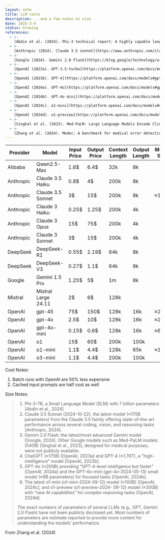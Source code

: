 ```yaml
---
layout: note
title: LLM costs
description: ...and a few notes on size
date: 2025-3-4
status: Growing
references:
  - >-
    [Abdin et al. (2024). Phi-3 technical report: A highly capable language model locally on your phone](https://arxiv.org/abs/2404.14219)
  - >-
    [Anthropic (2024). Claude 3.5 sonnet](https://www.anthropic.com/claude/sonnet)
  - >-
    [Google (2024). Gemini 2.0 Flash](https://blog.google/technology/ai/gemini-2-0/)
  - >-
    [OpenAI (2023a). GPT-3.5-turbo](https://platform.openai.com/docs/models#gpt-3-5-turbo)
  - >-
    [OpenAI (2023b). GPT-4](https://platform.openai.com/docs/models#gpt-4-turbo-and-gpt-4)
  - >-
    [OpenAI (2024a). GPT-4o](https://platform.openai.com/docs/models#gpt-4o)
  - >-
    [OpenAI (2024b). GPT-4o mini](https://platform.openai.com/docs/models#gpt-4o-mini)
  - >-
    [OpenAI (2024c). o1-mini](https://platform.openai.com/docs/models#o1)
  - >-
    [OpenAI (2024d). o1-preview](https://platform.openai.com/docs/models#o1-preview)
  - >-
    [Singhal et al. (2023). Med-PaLM: Large Language Models Encode Clinical Knowledge](https://arxiv.org/abs/2212.13138)
  - >-
    [Zhang et al. (2024). Medec: A benchmark for medical error detection and correction in clinical notes](https://arxiv.org/pdf/2412.19260)
---
```



| Provider  | Model               | Input Price | Output Price | Context Length | Output Length | Model Size |
|-----------|---------------------|-------------|--------------|----------------|---------------|------------|
| Alibaba   | Qwen2.5-Max         | 1.6$        | 6.4$         | 32k            | 8k            |            |
| Anthropic | Claude 3.5 Haiku    | 0.8$        | 4$           | 200k           | 8k            |            |
| Anthropic | Claude 3.5 Sonnet   | 3$          | 15$          | 200k           | 8k            | ≈175B      |
| Anthropic | Claude 3 Haiku      | 0.25$       | 1.25$        | 200k           | 4k            |            |
| Anthropic | Claude 3 Opus       | 15$         | 75$          | 200k           | 4k            |            |
| Anthropic | Claude 3 Sonnet     | 3$          | 15$          | 200k           | 4k            |            |
| DeepSeek  | DeepSeek-R1         | 0.55$       | 2.19$        | 64k            | 8k            |            |
| DeepSeek  | DeepSeek-V3         | 0.27$       | 1.1$         | 64k            | 8k            |            |
| Google    | Gemini 1.5 Pro      | 1.25$       | 5$           | 1m             | 8k            |            |
| Mistral   | Mistral Large 24.11 | 2$          | 6$           | 128k           |               |            |
| OpenAI    | gpt-45              | 75$         | 150$         | 128k           | 16k           | ≈200B      | 
| OpenAI    | gpt-4o              | 2.5$        | 10$          | 128k           | 16k           | ≈200B      |
| OpenAI    | gpt-4o-mini         | 0.15$       | 0.6$         | 128k           | 16k           | ≈8B        |
| OpenAI    | o1                  | 15$         | 60$          | 200k           | 100k          |            |
| OpenAI    | o1-mini             | 1.1$        | 4.4$         | 128k           | 65k           | ≈100B      |
| OpenAI    | o3-mini             | 1.1$        | 4.4$         | 200k           | 100k          |            |

Cost Notes:
1. Batch runs with OpenAI are 50% less expensive
2. Cached input prompts are half cost as well

Size Notes:
> 1. Phi-3-7B, a Small Language Model (SLM) with 7 billion parameters [Abdin et al., 2024]
> 2. Claude 3.5 Sonnet (2024-10-22), the latest model (≈175B parameters) from the Claude 3.5 family offering
>    state-of-the-art performance across several coding, vision, and reasoning tasks [Anthropic, 2024].
> 3. Gemini 2.0 Flash: the latest/most advanced Gemini model [Google, 2024]. Other Google models such as
>    Med-PaLM models (540B) [Singhal et al., 2023], designed for medical purposes, were not publicly available.
> 4. ChatGPT (≈175B) [OpenAI, 2023a] and GPT-4 (≈1.76T), a "high-intelligence" model [OpenAI, 2023b].
> 5. GPT-4o (≈200B) providing "GPT-4-level intelligence but faster" [OpenAI, 2024a] and the GPT-4o-mini
>    (gpt-4o-2024-05-13) small model (≈8B parameters) for focused tasks [OpenAI, 2024b].
> 6. The latest o1-mini (o1-mini-2024-09-12) model (≈100B) [OpenAI, 2024c], and o1-preview (o1-preview-2024-
>    09-12) model (≈300B) with "new AI capabilities" for complex reasoning tasks [OpenAI, 2024d]. 
> 
> The exact numbers of parameters of several LLMs (e.g., GPT, Gemini 2.0 Flash) have not been publicly disclosed yet.
> Most numbers of parameters are estimate reported to provide more context for understanding the models’ performance.

From Zhang et al. (2024)
